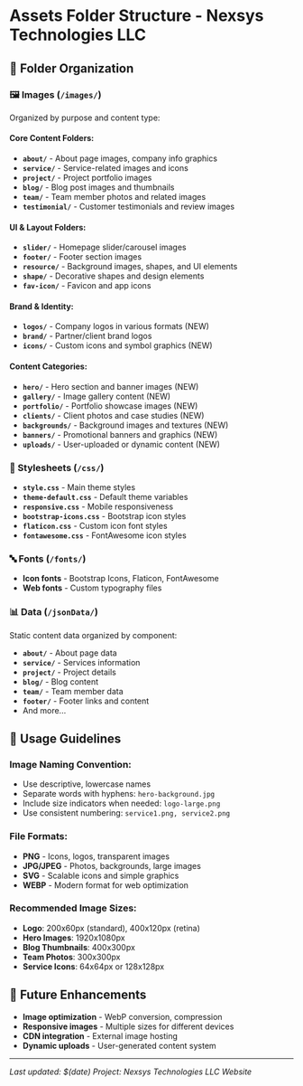 # Assets Folder Structure - Nexsys Technologies LLC

## 📁 Folder Organization

### **🖼️ Images (`/images/`)**
Organized by purpose and content type:

#### **Core Content Folders:**
- **`about/`** - About page images, company info graphics
- **`service/`** - Service-related images and icons
- **`project/`** - Project portfolio images
- **`blog/`** - Blog post images and thumbnails
- **`team/`** - Team member photos and related images
- **`testimonial/`** - Customer testimonials and review images

#### **UI & Layout Folders:**
- **`slider/`** - Homepage slider/carousel images
- **`footer/`** - Footer section images
- **`resource/`** - Background images, shapes, and UI elements
- **`shape/`** - Decorative shapes and design elements
- **`fav-icon/`** - Favicon and app icons

#### **Brand & Identity:**
- **`logos/`** - Company logos in various formats (NEW)
- **`brand/`** - Partner/client brand logos
- **`icons/`** - Custom icons and symbol graphics (NEW)

#### **Content Categories:**
- **`hero/`** - Hero section and banner images (NEW)
- **`gallery/`** - Image gallery content (NEW)
- **`portfolio/`** - Portfolio showcase images (NEW)
- **`clients/`** - Client photos and case studies (NEW)
- **`backgrounds/`** - Background images and textures (NEW)
- **`banners/`** - Promotional banners and graphics (NEW)
- **`uploads/`** - User-uploaded or dynamic content (NEW)

### **🎨 Stylesheets (`/css/`)**
- **`style.css`** - Main theme styles
- **`theme-default.css`** - Default theme variables
- **`responsive.css`** - Mobile responsiveness
- **`bootstrap-icons.css`** - Bootstrap icon styles
- **`flaticon.css`** - Custom icon font styles
- **`fontawesome.css`** - FontAwesome icon styles

### **🔤 Fonts (`/fonts/`)**
- **Icon fonts** - Bootstrap Icons, Flaticon, FontAwesome
- **Web fonts** - Custom typography files

### **📊 Data (`/jsonData/`)**
Static content data organized by component:
- **`about/`** - About page data
- **`service/`** - Services information
- **`project/`** - Project details
- **`blog/`** - Blog content
- **`team/`** - Team member data
- **`footer/`** - Footer links and content
- And more...

## 📝 Usage Guidelines

### **Image Naming Convention:**
- Use descriptive, lowercase names
- Separate words with hyphens: `hero-background.jpg`
- Include size indicators when needed: `logo-large.png`
- Use consistent numbering: `service1.png, service2.png`

### **File Formats:**
- **PNG** - Icons, logos, transparent images
- **JPG/JPEG** - Photos, backgrounds, large images
- **SVG** - Scalable icons and simple graphics
- **WEBP** - Modern format for web optimization

### **Recommended Image Sizes:**
- **Logo**: 200x60px (standard), 400x120px (retina)
- **Hero Images**: 1920x1080px
- **Blog Thumbnails**: 400x300px
- **Team Photos**: 300x300px
- **Service Icons**: 64x64px or 128x128px

## 🚀 Future Enhancements

- **Image optimization** - WebP conversion, compression
- **Responsive images** - Multiple sizes for different devices
- **CDN integration** - External image hosting
- **Dynamic uploads** - User-generated content system

---

*Last updated: $(date)*
*Project: Nexsys Technologies LLC Website*


